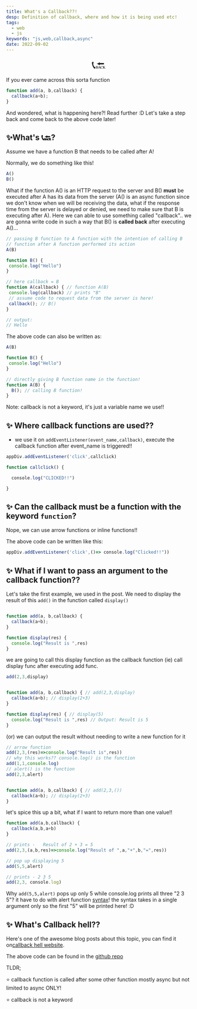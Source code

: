 ```yaml
---
title: What's a Callback??!
desp: Definition of callback, where and how it is being used etc!
tags:
  - web
  - js
keywords: "js,web,callback,async"
date: 2022-09-02
---
```




<div style="text-align:center;font-size:30px">
📞🔙
</div>


If you ever came across this sorta function



```js
function add(a, b,callback) {
  callback(a+b);
}

```


And wondered, what is happening here?! Read further :D
Let's take a step back and come back to the above code later!




## ✨What's 📞🔙?<br>


Assume we have a function B that needs to be called after A!


Normally, we do something like this!

```js
A()
B()

```


What if the function A() is an HTTP request to the server and B() **must** be executed after A has its data from the server (A() is an async function since we don't know when we will be receiving the data, what if the response time from the server is delayed or denied, we need to make sure that B is executing after A).  Here we can able to use something called "callback".. we are gonna write code in such a way that B() is **called back** after executing A()...



```js
// passing B function to A function with the intention of calling B
// function after A function performed its action
A(B)

function B() {
 console.log("Hello")
}

// here callback = B
function A(callback) { // function A(B)
 console.log(callback) // prints "B"
 // assume code to request data from the server is here!
 callback(); // B()
}

// output:
// Hello

```


The above code can also be written as:

```js
A(B)

function B() {
 console.log("Hello")
}

// directly giving B function name in the function!
function A(B) {
  B(); // calling B function!
}

```


Note: callback is not a keyword, it's just a variable name we use!!




## ✨ Where callback functions are used??<br>
- we use it on ```addEventListener(event_name,callback)```,  execute the callback function after event_name is triggered!!



```js
appDiv.addEventListener('click',callclick)

function callclick() {

  console.log("CLICKED!!")

}

```


## ✨ Can the callback must be a function with the keyword ```function```?<br>


Nope, we can use arrow functions or inline functions!!


The above code can be written like this:



```js
appDiv.addEventListener('click',()=> console.log("Clicked!!"))

```


## ✨ What if I want to pass an argument to the callback function??<br>


Let's take the first example, we used in the post.  We need to display the result of this
```add()``` in the function called ```display()```



```js

function add(a, b,callback) {
  callback(a+b);
}

function display(res) {
  console.log("Result is ",res)
}

```


we are going to call this display function as the callback function (ie) call display func after executing add func.



```js
add(2,3,display)


function add(a, b,callback) { // add(2,3,display)
  callback(a+b); // display(2+3)
}

function display(res) { // display(5)
  console.log("Result is ",res) // Output: Result is 5
}

```


(or) we can output the result without needing to write a new function for it



```js
// arrow function
add(2,3,(res)=>console.log("Result is",res))
// why this works?? console.log() is the function
add(1,1,console.log)
// alert() is the function
add(2,3,alert)


function add(a, b,callback) { // add(2,3,())
  callback(a+b); // display(2+3)
}

```


let's spice this up a bit, what if I want to return more than one value!!



```js
function add(a,b,callback) {
  callback(a,b,a+b)
}

// prints -   Result of 2 + 3 = 5
add(2,3,(a,b,res)=>console.log("Result of ",a,"+",b,"=",res))

// pop up displaying 5
add(5,5,alert)

// prints - 2 3 5
add(2,3, console.log)

```


Why  ```add(5,5,alert)``` pops up only 5 while console.log prints all three "2 3 5"? it have to do with alert function <a href="https://developer.mozilla.org/en-US/docs/Web/API/Window/alert" class="ahrefmd">syntax</a>! the syntax takes in a single argument only so the first "5" will be printed here! :D




## ✨ What's Callback hell??<br>
   Here's one of the awesome blog posts about this topic, you can find it on<a href="http://callbackhell.com/" class="ahrefmd">callback hell website</a>.


The above code can be found in the <a href="https://github.com/mystica2000/callback-demo.git" class="ahrefmd">github repo</a>




TLDR;


 ⭐ callback function is called after some other function mostly async but not limited to async ONLY!


 ⭐ callback is not a keyword